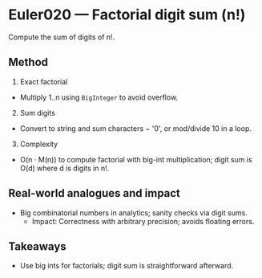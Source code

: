 # Euler020 — Factorial digit sum (n!)

Compute the sum of digits of n!.

## Method

1) Exact factorial
- Multiply 1..n using `BigInteger` to avoid overflow.

2) Sum digits
- Convert to string and sum characters − '0', or mod/divide 10 in a loop.

3) Complexity
- O(n · M(n)) to compute factorial with big-int multiplication; digit sum is O(d) where d is digits in n!.

## Real-world analogues and impact
- Big combinatorial numbers in analytics; sanity checks via digit sums.
  - Impact: Correctness with arbitrary precision; avoids floating errors.

## Takeaways
- Use big ints for factorials; digit sum is straightforward afterward.
